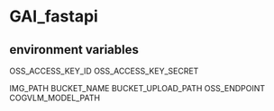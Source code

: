 # GAI_fastapi
## environment variables
OSS_ACCESS_KEY_ID
OSS_ACCESS_KEY_SECRET

IMG_PATH
BUCKET_NAME
BUCKET_UPLOAD_PATH
OSS_ENDPOINT
COGVLM_MODEL_PATH
